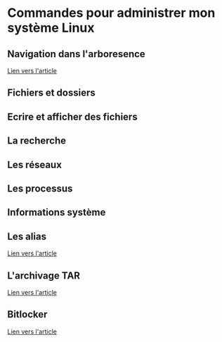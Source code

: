 # Commandes pour administrer mon système Linux



## Navigation dans l'arboresence
[Lien vers l'article](./navigation.md)


## Fichiers et dossiers


## Ecrire et afficher des fichiers


## La recherche


## Les réseaux


## Les processus


## Informations système


## Les alias
[Lien vers l'article](./alias.md)


## L'archivage TAR
[Lien vers l'article](./tar.md)


## Bitlocker

[Lien vers l'article](./bitlocker.md)
